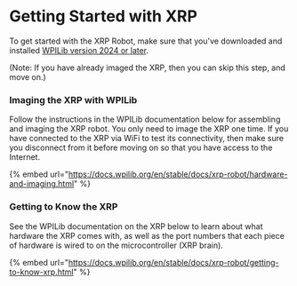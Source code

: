 # Getting Started with XRP

To get started with the XRP Robot, make sure that you've downloaded and installed [WPILib version 2024 or later](../../getting-started/frc-wpilib.md).

(Note: If you have already imaged the XRP, then you can skip this step, and move on.)

### Imaging the XRP with WPILib

Follow the instructions in the WPILib documentation below for assembling and imaging the XRP robot.  You only need to image the XRP one time.  If you have connected to the XRP via WiFi to test its connectivity, then make sure you disconnect from it before moving on so that you have access to the Internet.

{% embed url="https://docs.wpilib.org/en/stable/docs/xrp-robot/hardware-and-imaging.html" %}

### Getting to Know the XRP

See the WPILib documentation on the XRP below to learn about what hardware the XRP comes with, as well as the port numbers that each piece of hardware is wired to on the microcontroller (XRP brain).

{% embed url="https://docs.wpilib.org/en/stable/docs/xrp-robot/getting-to-know-xrp.html" %}
